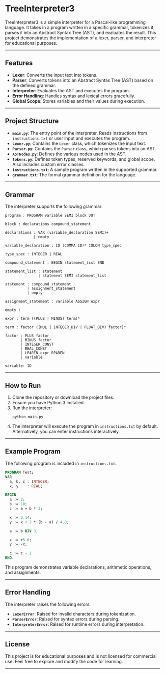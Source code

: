 # TreeInterpreter3

TreeInterpreter3 is a simple interpreter for a Pascal-like programming language. It takes in a program written in a specific grammar, tokenizes it, parses it into an Abstract Syntax Tree (AST), and evaluates the result. This project demonstrates the implementation of a lexer, parser, and interpreter for educational purposes.

---

## Features

- **Lexer**: Converts the input text into tokens.
- **Parser**: Converts tokens into an Abstract Syntax Tree (AST) based on the defined grammar.
- **Interpreter**: Evaluates the AST and executes the program.
- **Error Handling**: Handles syntax and lexical errors gracefully.
- **Global Scope**: Stores variables and their values during execution.

---

## Project Structure

- **`main.py`**: The entry point of the interpreter. Reads instructions from `instructions.txt` or user input and executes the program.
- **`Lexer.py`**: Contains the `Lexer` class, which tokenizes the input text.
- **`Parser.py`**: Contains the `Parser` class, which parses tokens into an AST.
- **`ASTNodes.py`**: Defines the various nodes used in the AST.
- **`tokens.py`**: Defines token types, reserved keywords, and global scope. Also includes custom error classes.
- **`instructions.txt`**: A sample program written in the supported grammar.
- **`grammar.txt`**: The formal grammar definition for the language.

---

## Grammar

The interpreter supports the following grammar:

```
program : PROGRAM variable SEMI block DOT

block : declarations compound_statement

declarations : VAR (variable_declaration SEMI)+
             | empty

variable_declaration : ID (COMMA ID)* COLON type_spec

type_spec : INTEGER | REAL

compound_statement : BEGIN statement_list END

statement_list : statement
               | statement SEMI statement_list

statement : compound_statement
          | assignment_statement
          | empty

assignment_statement : variable ASSIGN expr

empty :

expr : term ((PLUS | MINUS) term)*

term : factor ((MUL | INTEGER_DIV | FLOAT_DIV) factor)*

factor : PLUS factor
       | MINUS factor
       | INTEGER_CONST
       | REAL_CONST
       | LPAREN expr RPAREN
       | variable

variable: ID
```

---

## How to Run

1. Clone the repository or download the project files.
2. Ensure you have Python 3 installed.
3. Run the interpreter:
   ```bash
   python main.py
   ```
4. The interpreter will execute the program in `instructions.txt` by default. Alternatively, you can enter instructions interactively.

---

## Example Program

The following program is included in `instructions.txt`:

```pascal
PROGRAM Test;
VAR
  a, b, c : INTEGER;
  x, y    : REAL;

BEGIN
  a := 2;
  b := 10;
  c := a + b * 3;

  x := 3.14;
  y := x + 2 * (b - a) / 4.0;

  a := b DIV 3;

  x := +5.0;
  y := -x;

  c := c - 1
END.
```

This program demonstrates variable declarations, arithmetic operations, and assignments.

---

## Error Handling

The interpreter raises the following errors:

- **`LexerError`**: Raised for invalid characters during tokenization.
- **`ParserError`**: Raised for syntax errors during parsing.
- **`InterpreterError`**: Raised for runtime errors during interpretation.

---

## License

This project is for educational purposes and is not licensed for commercial use. Feel free to explore and modify the code for learning.

---